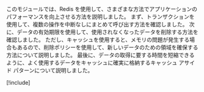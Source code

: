 このモジュールでは、Redis を使用して、さまざまな方法でアプリケーションのパフォーマンスを向上させる方法を説明しました。 まず、トランザクションを使用して、複数の操作を中断なしにまとめて呼び出す方法を確認しました。 次に、データの有効期限を使用して、使用されなくなったデータを削除する方法を確認しました。 ただし、キャッシュを使用すると、メモリの問題が発生する場合もあるので、削除ポリシーを使用して、新しいデータのための領域を確保する方法について説明しました。 最後に、データの取得に要する時間を短縮できるように、よく使用するデータをキャッシュに確実に格納するキャッシュ アサイド パターンについて説明しました。

<!-- Cleanup sandbox -->
[!include[](../../../includes/azure-sandbox-cleanup.md)]